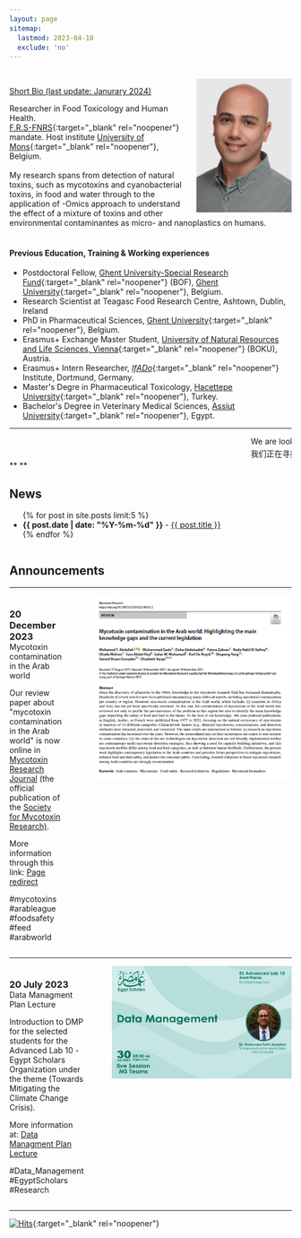 ```yaml
---
layout: page
sitemap:
  lastmod: 2023-04-10
  exclude: 'no'
---
```

<br />
<!-- Profile picture -->
<img class="ProfilePic" img width=170 img align="right" alt="Mohamed Fathi Abdallah" style="float: right; margin-left: 25px; margin-up: 25px;" src="mohamed_fathi_abdallah_2023(2).jpg">

<u>Short Bio (last update: Janurary 2024)</u>

Researcher in Food Toxicology and Human Health. <br />[F.R.S-FNRS](https://www.frs-fnrs.be/en/){:target="_blank" rel="noopener"} mandate. Host institute [University of Mons](https://www.frs-fnrs.be/en/){:target="_blank" rel="noopener"}, Belgium.
<br /> <br> 
My research spans from detection of natural toxins, such as mycotoxins and cyanobacterial toxins, in food and water through to the application of -Omics approach to understand the effect of a mixture of toxins and other environmental contaminantes as micro- and nanoplastics on humans.
<br /> <br />

<!-- I received my bachelor in Veterinary Medical Sciences from [Assiut University](https://www.aun.edu.eg/main/){:target="_blank" rel="noopener"}, Egypt in 2011. After that, I joined the Pharmaceutical Toxicology Department, [Hacettepe University](https://www.hacettepe.edu.tr/english){:target="_blank" rel="noopener"}, Turkey in September 2013 (through the [Türkiye Scholarships](https://www.turkiyeburslari.gov.tr/){:target="_blank" rel="noopener"}) as a masters student and graduated in May 2016. During my masters, I was awarded an [Erasmus<sup>+</sup>](https://erasmus-plus.ec.europa.eu/){:target="_blank" rel="noopener"} internship to join the Chemical Risks Group at [_IfADo_](https://www.ifado.de/ifadoen/){:target="_blank" rel="noopener"} Institute in Dortmund, Germany. I conducted my master thesis on mycotoxin analysis through another [Erasmus<sup>+</sup>](https://erasmus-plus.ec.europa.eu/){:target="_blank" rel="noopener"} exchange scholarship at the [University of Natural Resources and Life Sciences, Vienna](https://boku.ac.at/en/){:target="_blank" rel="noopener"} (BOKU) in Tulln, Austria.

In August 2016, I joined the Centre of Excellence of Mycotoxicology & Public Health, [Ghent University](https://www.ugent.be/en){:target="_blank" rel="noopener"}, Belgium for my PhD to work on the mitigation of toxigenic fungi and their mycotoxins. My PhD work was part of [Mycokey](http://www.mycokey.eu/){:target="_blank" rel="noopener"} project which was funded by the EU Horizon 2020. I joined the Teagasc Food Research Centre in Ashtown, Dublin, Ireland as a research scientist in the framework of the European project [Agritox](http://agritox.eu/){:target="_blank" rel="noopener"} from April 2020 until September 2020.

Since October 2020, I am a postdoctoral fellow of the [Ghent University-Special Research Fund](https://www.ugent.be/nl/onderzoek/financiering/bof/postdoc/overzicht.htm){:target="_blank" rel="noopener"} (BOF) at the [Department of Food Technology, Safety and Health](https://www.ugent.be/bw/foodscience/en/research#rFoodMicro){:target="_blank" rel="noopener"}.!-->

#### Previous Education, Training & Working experiences
- Postdoctoral Fellow, [Ghent University-Special Research Fund](https://www.ugent.be/nl/onderzoek/financiering/bof/postdoc/overzicht.htm){:target="_blank" rel="noopener"} (BOF), [Ghent University](https://www.ugent.be/en){:target="_blank" rel="noopener"}, Belgium.
- Research Scientist at Teagasc Food Research Centre, Ashtown, Dublin, Ireland
- PhD in Pharmaceutical Sciences, [Ghent University](https://www.ugent.be/en){:target="_blank" rel="noopener"}, Belgium.
- Erasmus+ Exchange Master Student, [University of Natural Resources and Life Sciences, Vienna](https://boku.ac.at/en/){:target="_blank" rel="noopener"} (BOKU), Austria.
- Erasmus+ Intern Researcher, [_IfADo_](https://www.ifado.de/ifadoen/){:target="_blank" rel="noopener"} Institute, Dortmund, Germany.
- Master's Degre in Pharmaceutical Toxicology, [Hacettepe University](https://www.hacettepe.edu.tr/english){:target="_blank" rel="noopener"}, Turkey.
- Bachelor's Degree in Veterinary Medical Sciences, [Assiut University](https://www.aun.edu.eg/main/){:target="_blank" rel="noopener"}, Egypt.

**  **
<html>
<marquee behavior="scroll" direction="left" scrollamount="3">We are looking for motivated students and researchers to join our group. Please contact me for more details &emsp; </marquee>
<marquee behavior="scroll" direction="left" scrollamount="3">我们正在寻找积极进取的学生和研究人员加入您的团队. 请联系我了解更多详情. &emsp; </marquee>
</html>
**  **

<style>
    .a2a_kit {
        float: right; /* Float the div to the right */
        margin: 10px; /* Add some margin for spacing */
    }
</style>
<!-- News and Twitter timeline -->
<div style="display: flex;">
  <div style="flex: 1; margin-right: 50px;">
    <h2>News</h2>
    <ul>
      {% for post in site.posts limit:5 %}
      <li><span style="font-weight: bold;">{{ post.date | date: "%Y-%m-%d" }}</span> - <a href="{{ post.url }}">{{ post.title }}</a></li>
      {% endfor %}
    </ul>
  </div>
  </div>
  
  <!-- <div style="width: 220px;"> 
    <a class="twitter-timeline"
       href="https://twitter.com/MoFathiAbdallah"
       data-tweet-limit="4"
       data-width="280"
       data-height="380"
       data-align="right">
      Tweets by MoFathiAbdallah
    </a>
    <script async src="https://platform.twitter.com/widgets.js" charset="utf-8"></script>
  </div>
</div> -->

<!-- Announcement -->
<div>
  <h2>Announcements</h2>
  <hr />
	<div style="display: flex;">
    <div style="flex: 1; margin-right: 50px;">
      <h3 style="margin-bottom: 0;">20 December 2023</h3>
      <p style="margin-top: 0;">Mycotoxin contamination in the Arab world</p>
      <p >Our review paper about "mycotoxin contamination in the Arab world" is now online in <a href="https://link.springer.com/journal/12550" target="_blank" rel="noopener">Mycotoxin Research Journal</a> (the official publication of the <a href="https://www.mycotoxin.de/" target="_blank" rel="noopener">Society for Mycotoxin Research)</a>.</p>
      <p style="margin-top: 0;">More information through this link: <a href="https://www.mfathiabdallah.com/Mycotoxin-contamination_review_Arab/" target="_blank">Page redirect</a></p>
      <p style="margin-top: 0;">#mycotoxins #arableague #foodsafety #feed #arabworld</p>
    </div>
    <div>
      <img src="/images/2023_12_20.PNG" alt="publication" style="width: 450px;">
    </div>
  </div>
 <hr />
</div>
  <div style="display: flex;">
    <div style="flex: 1; margin-right: 50px;">
      <h3 style="margin-bottom: 0;">20 July 2023</h3>
      <p style="margin-top: 0;">Data Managment Plan Lecture</p>
      <p >Introduction to DMP for the selected students for the Advanced Lab 10 -Egypt Scholars Organization under the theme (Towards Mitigating the Climate Change Crisis).</p>
      <p style="margin-top: 0;">More information at: <a href="https://www.mfathiabdallah.com/Data-Managment/" target="_blank">Data Managment Plan Lecture</a></p>
      <p style="margin-top: 0;">#Data_Management #EgyptScholars #Research</p>
    </div>
    <div>
      <img src="/images/2023_07_30.jpeg" alt="Special issue" style="width: 450px;">
    </div>
  </div>
 <hr />
<!--<div style="display: flex;">
    <div style="flex: 1; margin-right: 50px;">
      <h3 style="margin-bottom: 0;">01 December 2022</h3>
      <p style="margin-top: 0;">A new Special Issue in collaboration with Dr. Elisabeth Varga, Dr. Mohamed Fathi Abdallah, and Dr. Shupeng Yang</p>
      <p style="margin-top: 0;">"<a href="https://www.mdpi.com/journal/toxins/special_issues/18K7C930F7" target="_blank" style="color:#CC0000;">Current Research on Mycotoxins in Food and Feed: From Detection and Unravelling of Toxicity to Control</a>"</p>
      <p style="margin-top: 0;">More information at: <a href="https://www.mdpi.com/journal/toxins/special_issues/18K7C930F7" target="_blank">https://lnkd.in/g3-kW8dY</a></p>
      <p style="margin-top: 0;">#toxicology #mycotoxins #open_access</p>
    </div>
    <div>
      <img src="/images/Special-issue-toxins.png" alt="Special issue" style="width: 450px;">
    </div>
</div>-->

[![Hits](https://hits.seeyoufarm.com/api/count/incr/badge.svg?url=https%3A%2F%2Fwww.fathiabdallah.com&count_bg=%2379C83D&title_bg=%23555555&icon=&icon_color=%23E7E7E7&title=Visitors&edge_flat=false)](https://hits.seeyoufarm.com){:target="_blank" rel="noopener"} 

<!-- AddToAny BEGIN -->
<div class="a2a_kit a2a_kit_size_32 a2a_default_style">
    <a class="a2a_dd" href="https://www.addtoany.com/share"></a>
    <a class="a2a_button_facebook"></a>
    <a class="a2a_button_linkedin"></a>
    <a class="a2a_button_x"></a>
    <a class="a2a_button_microsoft_teams"></a>
    <a class="a2a_button_whatsapp"></a>
    <a class="a2a_button_pinterest"></a>
    <a class="a2a_button_email"></a>
</div>
<script>
    var a2a_config = a2a_config || {};
    a2a_config.num_services = 12;
</script>
<script async src="https://static.addtoany.com/menu/page.js"></script>
<!-- AddToAny END -->

